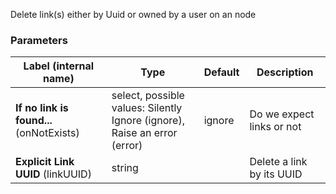 
 Delete link(s) either by Uuid or owned by a user on an node

### Parameters
|Label (internal name)|Type|Default|Description|
|---|---|---|---|
|**If no link is found...** (onNotExists)|select, possible values: Silently Ignore (ignore),<br/>Raise an error (error)|ignore|Do we expect links or not|
|**Explicit Link UUID** (linkUUID)|string|<no value>|Delete a link by its UUID|






